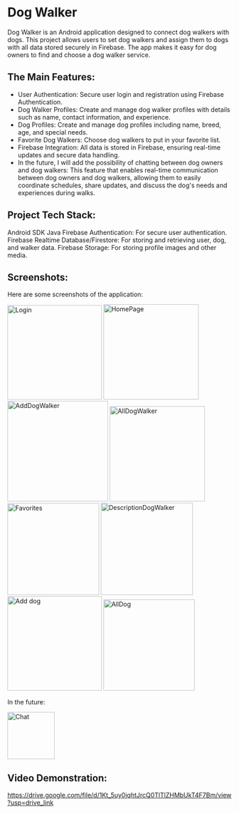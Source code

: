 # Dog Walker
Dog Walker is an Android application designed to connect dog walkers with dogs. This project allows users to set dog walkers and assign them to dogs with all data stored securely in Firebase.
The app makes it easy for dog owners to find and choose a dog walker service.

## The Main Features:
* User Authentication: Secure user login and registration using Firebase Authentication.
* Dog Walker Profiles: Create and manage dog walker profiles with details such as name, contact information, and experience.
* Dog Profiles: Create and manage dog profiles including name, breed, age, and special needs.
* Favorite Dog Walkers: Choose dog walkers to put in your favorite list.
* Firebase Integration: All data is stored in Firebase, ensuring real-time updates and secure data handling.
* In the future, I will add the possibility of chatting between dog owners and dog walkers:
  This feature that enables real-time communication between dog owners and dog walkers, allowing them to easily coordinate schedules, share updates, and discuss the dog's needs and experiences during walks.

## Project Tech Stack:
Android SDK
Java
Firebase Authentication: For secure user authentication.
Firebase Realtime Database/Firestore: For storing and retrieving user, dog, and walker data.
Firebase Storage: For storing profile images and other media.

## Screenshots:
Here are some screenshots of the application:


<img width="212" alt="Login" src="https://github.com/user-attachments/assets/c71160e3-0979-4165-ad2e-76a591ac16ea">
<img width="214" alt="HomePage" src="https://github.com/user-attachments/assets/ee0a9097-2858-43b4-b3ba-ee986d04f050">
<img width="226" alt="AddDogWalker" src="https://github.com/user-attachments/assets/84e3a1b1-e06c-46ca-9880-bcd94853e091">
<img width="214" alt="AllDogWalker" src="https://github.com/user-attachments/assets/63b93da9-fbdd-4b3f-a030-48fb15089810">
<img width="206" alt="Favorites" src="https://github.com/user-attachments/assets/7cf50a0f-db68-446b-8477-17a2abc5b522">
<img width="207" alt="DescriptionDogWalker" src="https://github.com/user-attachments/assets/bb2f073d-0c1b-467a-99c1-c9f6bad75f99">
<img width="212" alt="Add dog" src="https://github.com/user-attachments/assets/172259b0-7b82-4569-9857-31d445b13605">
<img width="205" alt="AllDog" src="https://github.com/user-attachments/assets/9b7717d2-2a18-4f1d-bc62-28963f117c2c">

In the future:


<img width="106" alt="Chat" src="https://github.com/user-attachments/assets/9e949321-68ec-4217-b692-9e2f4fe05d32">




## Video Demonstration:
https://drive.google.com/file/d/1Kt_5uy0jqhtJrcQ0TlTlZHMbUkT4F7Bm/view?usp=drive_link

